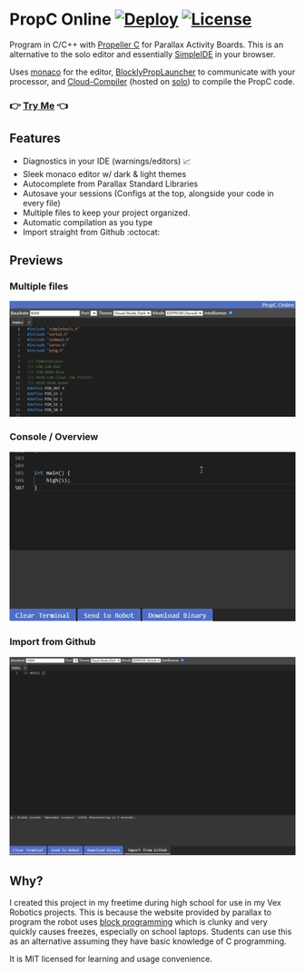 # PropC Online [![Deploy](https://github.com/DvvCz/PropC-Online/actions/workflows/deploy.yml/badge.svg)](https://github.com/DvvCz/PropC-Online/actions) [![License](https://img.shields.io/github/license/DvvCz/PropC-Online?color=red)](https://opensource.org/licenses/MIT)
Program in C/C++ with [Propeller C](https://www.parallax.com/education/programming-languages/propeller-c) for Parallax Activity Boards.
This is an alternative to the solo editor and essentially [SimpleIDE](https://learn.parallax.com/tutorials/language/propeller-c/propeller-c-set-simpleide) in your browser.

Uses [monaco](https://github.com/microsoft/monaco-editor) for the editor, [BlocklyPropLauncher](https://github.com/parallaxinc/BlocklyPropLauncher) to communicate with your processor, and [Cloud-Compiler](https://github.com/parallaxinc/Cloud-Compiler) (hosted on [solo](https://solo.parallax.com/)) to compile the PropC code.

### 👉 [Try Me](https://dvvcz.github.io/PropC-Online) 👈

## Features
* Diagnostics in your IDE (warnings/editors) 📈
* Sleek monaco editor w/ dark & light themes
* Autocomplete from Parallax Standard Libraries
* Autosave your sessions (Configs at the top, alongside your code in every file)
* Multiple files to keep your project organized.
* Automatic compilation as you type
* Import straight from Github :octocat:

## Previews
### Multiple files
![multifiles](assets/multifiles.gif)

### Console / Overview
![console](assets/overview.gif)

### Import from Github
![github](assets/import.gif)

## Why?

I created this project in my freetime during high school for use in my Vex Robotics projects. This is because the website provided by parallax to program the robot uses [block programming](https://developers.google.com/blockly) which is clunky and very quickly causes freezes, especially on school laptops. Students can use this as an alternative assuming they have basic knowledge of C programming.

It is MIT licensed for learning and usage convenience.
